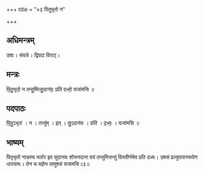 +++
title = "०३ पितुभृतो न"

+++
## अधिमन्त्रम्
उषाः। संवर्तः। द्विपदा विराट्।

## मन्त्रः
पि॒तु॒भृतो॒ न तन्तु॒मित्सु॒दान॑वः॒ प्रति॑ दध्मो॒ यजा॑मसि ॥

## पदपाठः
पि॒तु॒ऽभृतः॑ । न । तन्तु॑म् । इत् । सु॒ऽदान॑वः । प्रति॑ । द॒ध्मः॒ । यजा॑मसि ॥

## भाष्यम्
पितृभृतो नान्नस्य भर्तार इव सुदानवः शोभनदाना वयं तन्तुमित्तन्तुं विस्तीर्णमेव प्रति दध्मः। उषसं प्रत्युपायनरूपेण धारयामः। तेन च यज्ञेन तामुषसं यजामसि॥३॥